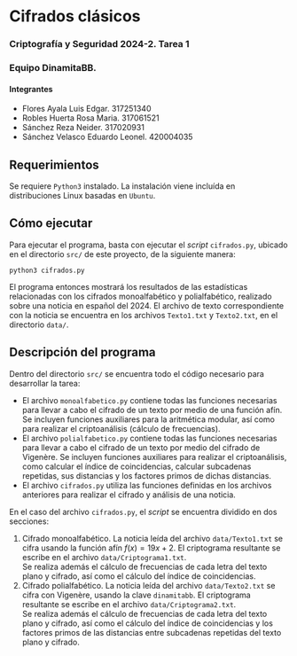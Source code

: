 # Cifrados clásicos
### Criptografía y Seguridad 2024-2. Tarea 1
### Equipo DinamitaBB. 
#### Integrantes
- Flores Ayala Luis Edgar. 317251340
- Robles Huerta Rosa Maria. 317061521
- Sánchez Reza Neider. 317020931
- Sánchez Velasco Eduardo Leonel. 420004035

## Requerimientos
Se requiere `Python3` instalado. La instalación viene incluída en distribuciones Linux basadas en `Ubuntu`.

## Cómo ejecutar
Para ejecutar el programa, basta con ejecutar el _script_ `cifrados.py`, ubicado en el directorio `src/` de este proyecto, de la siguiente manera:

    python3 cifrados.py
    
El programa entonces mostrará los resultados de las estadísticas relacionadas con los cifrados monoalfabético y polialfabético, realizado sobre una noticia en español del 2024. El archivo de texto correspondiente con la noticia se encuentra en los archivos `Texto1.txt` y `Texto2.txt`, en el directorio `data/`.

## Descripción del programa
Dentro del directorio `src/` se encuentra todo el código necesario para desarrollar la tarea:
- El archivo `monoalfabetico.py` contiene todas las funciones necesarias para llevar a cabo el cifrado de un texto por medio de una función afín. Se incluyen funciones auxiliares para la aritmética modular, así como para realizar el criptoanálisis (cálculo de frecuencias).
- El archivo `polialfabetico.py` contiene todas las funciones necesarias para llevar a cabo el cifrado de un texto por medio del cifrado de Vigenère. Se incluyen funciones auxiliares para realizar el criptoanálisis, como calcular el índice de coincidencias, calcular subcadenas repetidas, sus distancias y los factores primos de dichas distancias.
- El archivo `cifrados.py` utiliza las funciones definidas en los archivos anteriores para realizar el cifrado y análisis de una noticia. 
 
En el caso del archivo `cifrados.py`, el _script_ se encuentra dividido en dos secciones:
1. Cifrado monoalfabético. La noticia leída del archivo `data/Texto1.txt` se cifra usando la función afín $f(x)=19x+2$. El criptograma resultante se escribe en el archivo `data/Criptograma1.txt`.  
Se realiza además el cálculo de frecuencias de cada letra del texto plano y cifrado, así como el cálculo del índice de coincidencias.
2. Cifrado polialfabético. La noticia leída del archivo `data/Texto2.txt` se cifra con Vigenère, usando la clave `dinamitabb`. El criptograma resultante se escribe en el archivo `data/Criptograma2.txt`.  
Se realiza además el cálculo de frecuencias de cada letra del texto plano y cifrado, así como el cálculo del índice de coincidencias y los factores primos de las distancias entre subcadenas repetidas del texto plano y cifrado.
